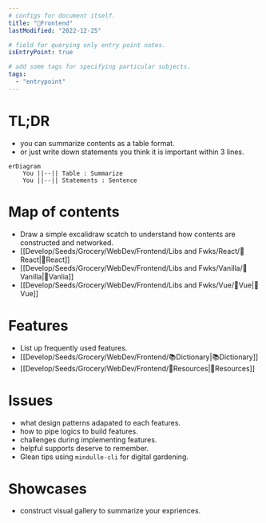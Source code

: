 ```yaml
---
# configs for document itself.
title: "🎉Frontend"
lastModified: "2022-12-25"

# field for querying only entry point notes.
isEntryPoint: true

# add some tags for specifying particular subjects.
tags:
  - "entrypoint"
---
```

# TL;DR
- you can summarize contents as a table format.
- or just write down statements you think it is important within 3 lines.
```mermaid
erDiagram
	You ||--|| Table : Summarize
	You ||--|| Statements : Sentence
```


# Map of contents
- Draw a simple excalidraw scatch to understand how contents are constructed and networked.
- [[Develop/Seeds/Grocery/WebDev/Frontend/Libs and Fwks/React/🎉React|🎉React]]
- [[Develop/Seeds/Grocery/WebDev/Frontend/Libs and Fwks/Vanilla/🎉Vanilla|🎉Vanlia]]
- [[Develop/Seeds/Grocery/WebDev/Frontend/Libs and Fwks/Vue/🎉Vue|🎉Vue]]

# Features
- List up frequently used features.
- [[Develop/Seeds/Grocery/WebDev/Frontend/📚Dictionary|📚Dictionary]]
- [[Develop/Seeds/Grocery/WebDev/Frontend/🚚Resources|🚚Resources]]

# Issues
- what design patterns adapated to each features.
- how to pipe logics to build features.
- challenges during implementing features.
- helpful supports deserve to remember.
- Glean tips using `mindulle-cli` for digital gardening.

# Showcases
- construct visual gallery to summarize your expriences.
